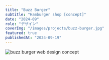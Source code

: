 ```yaml
---
title: "Buzz Burger"
subtitle: "Hamburger shop [concept]"
date: "2024-09"
role: "デザイン"
coverImg: "/images/projects/buzz-burger.jpg"
featured: true
publishedAt: "2024-09-19"
---
```


![buzz burger web design concept](/images/projects/buzz-burger.jpg)
